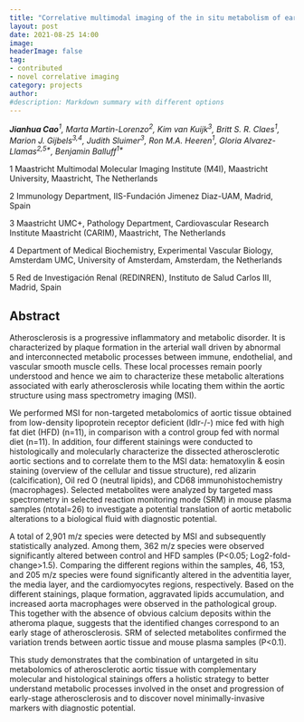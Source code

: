 ```yaml
---
title: "Correlative multimodal imaging of the in situ metabolism of early-stage atherosclerosis in LDLR deficient mice"
layout: post
date: 2021-08-25 14:00
image: 
headerImage: false
tag:
- contributed
- novel correlative imaging
category: projects
author:
#description: Markdown summary with different options
---
```


_**Jianhua Cao**<sup>1</sup>, Marta Martin-Lorenzo<sup>2</sup>, Kim van Kuijk<sup>3</sup>, Britt S. R. Claes<sup>1</sup>, Marion J. Gijbels<sup>3,4</sup>, Judith Sluimer<sup>3</sup>, Ron M.A. Heeren<sup>1</sup>, Gloria Alvarez-Llamas<sup>2,5*</sup>, Benjamin Balluff<sup>1*</sup>_

1 Maastricht Multimodal Molecular Imaging Institute (M4I), Maastricht University, Maastricht, The Netherlands

2 Immunology Department, IIS-Fundación Jimenez Diaz-UAM, Madrid, Spain

3 Maastricht UMC+, Pathology Department, Cardiovascular Research Institute Maastricht (CARIM), Maastricht, The Netherlands

4 Department of Medical Biochemistry, Experimental Vascular Biology, Amsterdam UMC, University of Amsterdam, Amsterdam, the Netherlands

5 Red de Investigación Renal (REDINREN), Instituto de Salud Carlos III, Madrid, Spain

## Abstract

Atherosclerosis is a progressive inflammatory and metabolic disorder. It is characterized by plaque formation in the arterial wall driven by abnormal and interconnected metabolic processes between immune, endothelial, and vascular smooth muscle cells. These local processes remain poorly understood and hence we aim to characterize these metabolic alterations associated with early atherosclerosis while locating them within the aortic structure using mass spectrometry imaging (MSI).

We performed MSI for non-targeted metabolomics of aortic tissue obtained from low-density lipoprotein receptor deficient (ldlr-/-) mice fed with high fat diet (HFD) (n=11), in comparison with a control group fed with normal diet (n=11). In addition, four different stainings were conducted to histologically and molecularly characterize the dissected atherosclerotic aortic sections and to correlate them to the MSI data: hematoxylin & eosin staining (overview of the cellular and tissue structure), red alizarin (calcification), Oil red O (neutral lipids), and CD68 immunohistochemistry (macrophages). Selected metabolites were analyzed by targeted mass spectrometry in selected reaction monitoring mode (SRM) in mouse plasma samples (ntotal=26) to investigate a potential translation of aortic metabolic alterations to a biological fluid with diagnostic potential.

A total of 2,901 m/z species were detected by MSI and subsequently statistically analyzed. Among them, 362 m/z species were observed significantly altered between control and HFD samples (P<0.05; Log2-fold-change>1.5). Comparing the different regions within the samples, 46, 153, and 205 m/z species were found significantly altered in the adventitia layer, the media layer, and the cardiomyocytes regions, respectively. Based on the different stainings, plaque formation, aggravated lipids accumulation, and increased aorta macrophages were observed in the pathological group. This together with the absence of obvious calcium deposits within the atheroma plaque, suggests that the identified changes correspond to an early stage of atherosclerosis. SRM of selected metabolites confirmed the variation trends between aortic tissue and mouse plasma samples (P<0.1).

This study demonstrates that the combination of untargeted in situ metabolomics of atherosclerotic aortic tissue with complementary molecular and histological stainings offers a holistic strategy to better understand metabolic processes involved in the onset and progression of early-stage atherosclerosis and to discover novel minimally-invasive markers with diagnostic potential.
